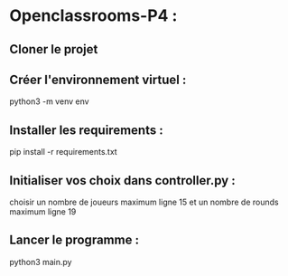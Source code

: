 # Openclassrooms-P4 :

## Cloner le projet

## Créer l'environnement virtuel :
python3 -m venv env

## Installer les requirements :
pip install -r requirements.txt

## Initialiser vos choix dans controller.py :
choisir un nombre de joueurs maximum ligne 15 et un nombre de rounds maximum ligne 19 

## Lancer le programme :
python3 main.py